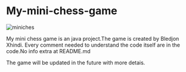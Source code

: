 # My-mini-chess-game

![miniches](https://user-images.githubusercontent.com/54402850/216089643-8e01ac28-f580-4edb-a7dd-47de77d80002.PNG)


My mini chess game is an java project.The game is created by Bledjon Xhindi.
Every comment needed to understand the code itself are in the code.No info extra at README.md


The game will be updated in the future with more detais.
